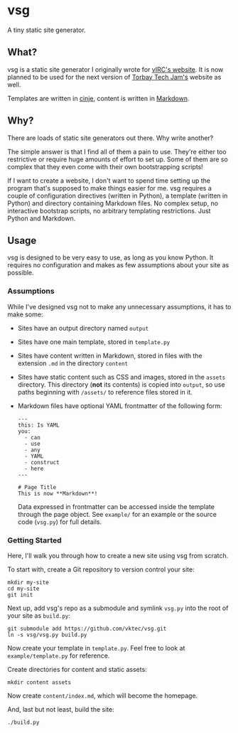 # vsg

A tiny static site generator.

## What?

vsg is a static site generator I originally wrote for
[vIRC's website][virc-site]. It is now planned to be used for the next
version of [Torbay Tech Jam's][ttj] website as well.

Templates are written in [cinje][cinje], content is written in
[Markdown][md].

## Why?

There are loads of static site generators out there. Why write another?

The simple answer is that I find all of them a pain to use. They're
either too restrictive or require huge amounts of effort to set up. Some
of them are so complex that they even come with their own bootstrapping
scripts!

If I want to create a website, I don't want to spend time setting up the
program that's supposed to make things easier for me. vsg requires a
couple of configuration directives (written in Python), a template
(written in Python) and directory containing Markdown files. No complex
setup, no interactive bootstrap scripts, no arbitrary templating
restrictions. Just Python and Markdown.

## Usage

vsg is designed to be very easy to use, as long as you know Python. It
requires no configuration and makes as few assumptions about your site
as possible.

### Assumptions

While I've designed vsg not to make any unnecessary assumptions, it has
to make some:

  - Sites have an output directory named `output`
  - Sites have one main template, stored in `template.py`
  - Sites have content written in Markdown, stored in files with the
    extension `.md` in the directory `content`
  - Sites have static content such as CSS and images, stored in the
    `assets` directory. This directory (**not** its contents) is copied
    into `output`, so use paths beginning with `/assets/` to reference
    files stored in it.
  - Markdown files have optional YAML frontmatter of the following form:

        ---
        this: Is YAML
        you:
          - can
          - use
          - any
          - YAML
          - construct
          - here
        ---

        # Page Title
        This is now **Markdown**!

    Data expressed in frontmatter can be accessed inside the template
    through the page object. See `example/` for an example or the source
    code (`vsg.py`) for full details.

### Getting Started

Here, I'll walk you through how to create a new site using vsg from
scratch.

To start with, create a Git repository to version control your site:

    mkdir my-site
    cd my-site
    git init

Next up, add vsg's repo as a submodule and symlink `vsg.py` into the
root of your site as `build.py`:

    git submodule add https://github.com/vktec/vsg.git
    ln -s vsg/vsg.py build.py

Now create your template in `template.py`. Feel free to look at
`example/template.py` for reference.

Create directories for content and static assets:

    mkdir content assets

Now create `content/index.md`, which will become the homepage.

And, last but not least, build the site:

    ./build.py

[virc-site]: https://www.virc.org.uk/
[ttj]: https://torbaytechjam.org.uk/
[cinje]: https://github.com/marrow/cinje
[md]: https://daringfireball.net/projects/markdown/basics

